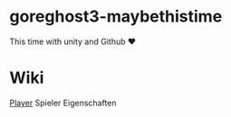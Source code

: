 # goreghost3-maybethistime
This time with unity and Github ♥

# Wiki
[Player](MDWiki/Player.md) Spieler Eigenschaften
